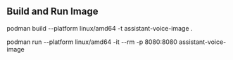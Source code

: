 ## Build and Run Image
podman build --platform linux/amd64 -t assistant-voice-image . 

podman run --platform linux/amd64 -it --rm -p 8080:8080 assistant-voice-image
